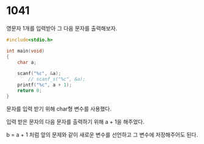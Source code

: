 # 1041

영문자 1개를 입력받아 그 다음 문자를 출력해보자.

```c
#include<stdio.h>

int main(void)
{
	char a;
	
	scanf("%c", &a);
		// scanf_s("%c", &a);
	printf("%c", a + 1);
	return 0;
}
```
 문자를 입력 받기 위해 char형 변수를 사용했다.

입력 받은 문자의 다음 문자를 출력하기 위해 a + 1을 해주었다.

b = a + 1 처럼 앞의 문제와 같이 새로운 변수를 선언하고 그 변수에 저장해주어도 된다.